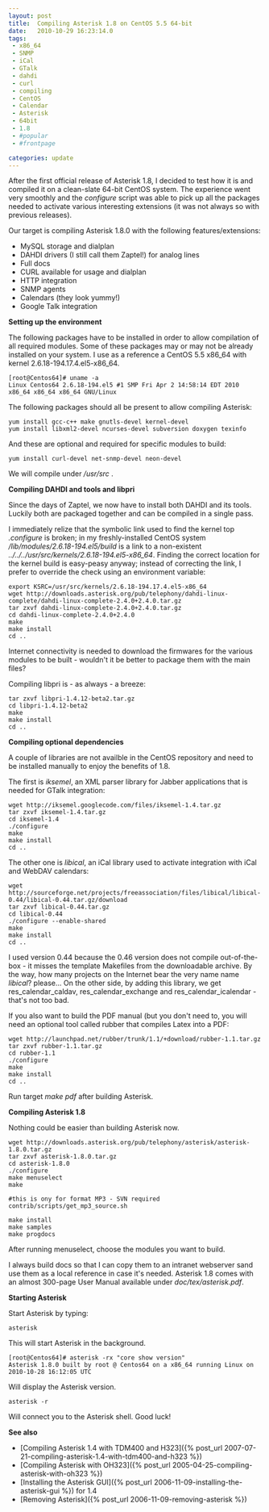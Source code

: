 ```yaml
---
layout: post
title:  Compiling Asterisk 1.8 on CentOS 5.5 64-bit
date:   2010-10-29 16:23:14.0
tags:
 - x86_64
 - SNMP
 - iCal
 - GTalk
 - dahdi
 - curl
 - compiling
 - CentOS
 - Calendar
 - Asterisk
 - 64bit
 - 1.8
 - #popular
 - #frontpage

categories: update
---
```


After the first official release of Asterisk 1.8, I decided to test how it is and compiled it on a clean-slate 64-bit CentOS system. The experience went very smoothly and the *configure* script was able to pick up all the packages needed to activate various interesting extensions (it was not always so with previous releases).

Our target is compiling Asterisk 1.8.0 with the following features/extensions:
 - MySQL storage and dialplan
 - DAHDI drivers (I still call them Zaptel!) for analog lines
 - Full docs
 - CURL available for usage and dialplan
 - HTTP integration
 - SNMP agents
 - Calendars (they look yummy!)
 - Google Talk integration

**Setting up the environment**


The following packages have to be installed in order to allow compilation of all required modules. Some of these packages may or may not be already installed on your system.
I use as a reference a CentOS 5.5 x86_64 with kernel 2.6.18-194.17.4.el5-x86_64.

    
    [root@Centos64]# uname -a
    Linux Centos64 2.6.18-194.el5 #1 SMP Fri Apr 2 14:58:14 EDT 2010 x86_64 x86_64 x86_64 GNU/Linux


The following packages should all be present to allow compiling Asterisk:

    
    yum install gcc-c++ make gnutls-devel kernel-devel
    yum install libxml2-devel ncurses-devel subversion doxygen texinfo


And these are optional and required for specific modules to build:

    
    yum install curl-devel net-snmp-devel neon-devel


We will compile under */usr/src* .

**Compiling DAHDI and tools and libpri**


Since the days of Zaptel, we now have to install both DAHDI and its tools. 
Luckily both are packaged together and can be compiled in a single pass.

I immediately relize that the symbolic link used to find the kernel top *.configure* is broken; in my freshly-installed CentOS system */lib/modules/2.6.18-194.el5/build* is a link 
to a non-existent *../../../usr/src/kernels/2.6.18-194.el5-x86_64*. Finding the correct location for the kernel build is easy-peasy anyway; instead of correcting the link, I
prefer to override the check using an environment variable:

    
    export KSRC=/usr/src/kernels/2.6.18-194.17.4.el5-x86_64
    wget http://downloads.asterisk.org/pub/telephony/dahdi-linux-complete/dahdi-linux-complete-2.4.0+2.4.0.tar.gz
    tar zxvf dahdi-linux-complete-2.4.0+2.4.0.tar.gz
    cd dahdi-linux-complete-2.4.0+2.4.0
    make
    make install
    cd ..


Internet connectivity is needed to download the firmwares for the various modules to be built - wouldn't  it be better to package them with the main files?

Compiling libpri is - as always - a breeze:

    
    tar zxvf libpri-1.4.12-beta2.tar.gz
    cd libpri-1.4.12-beta2
    make
    make install
    cd ..


**Compiling optional dependencies**


A couple of libraries are not availble in the CentOS repository and need to be installed manually to enjoy the benefits of 1.8.

The first is *iksemel*, an XML parser library for Jabber applications that is needed for GTalk integration:

    
    wget http://iksemel.googlecode.com/files/iksemel-1.4.tar.gz
    tar zxvf iksemel-1.4.tar.gz
    cd iksemel-1.4
    ./configure
    make
    make install
    cd ..


The other one is *libical*, an iCal library used to activate integration with iCal and WebDAV calendars:

    
    wget http://sourceforge.net/projects/freeassociation/files/libical/libical-0.44/libical-0.44.tar.gz/download
    tar zxvf libical-0.44.tar.gz
    cd libical-0.44
    ./configure --enable-shared
    make
    make install
    cd ..


I used version 0.44 because the 0.46 version does not compile out-of-the-box - it misses the template Makefiles from the downloadable archive. By the way, how many projects on the Internet bear the very  name name *libical*? please... On the other side, by adding this library, we get res_calendar_caldav,  res_calendar_exchange and res_calendar_icalendar - that's not
too bad.


If you also want to build the PDF manual (but you don't need to, you will need an optional tool called rubber that compiles Latex into a PDF:

    
    wget http://launchpad.net/rubber/trunk/1.1/+download/rubber-1.1.tar.gz
    tar zxvf rubber-1.1.tar.gz
    cd rubber-1.1
    ./configure
    make
    make install
    cd ..

  
Run target *make pdf* after building Asterisk.




**Compiling Asterisk 1.8**


Nothing could be easier than building Asterisk now.

    
    wget http://downloads.asterisk.org/pub/telephony/asterisk/asterisk-1.8.0.tar.gz
    tar zxvf asterisk-1.8.0.tar.gz
    cd asterisk-1.8.0
    ./configure
    make menuselect
    make
    
    #this is ony for format MP3 - SVN required
    contrib/scripts/get_mp3_source.sh
      
    make install
    make samples
    make progdocs


After running menuselect, choose the modules you want to build. 

I always build docs so that I can copy them to an intranet webserver sand use them as a local reference in case it's needed. Asterisk 1.8 comes with an almost 300-page User Manual available under *doc/tex/asterisk.pdf*.

**Starting Asterisk**


Start Asterisk by typing:

    
    asterisk 


This will start Asterisk in the background. 

    
    [root@Centos64]# asterisk -rx "core show version"
    Asterisk 1.8.0 built by root @ Centos64 on a x86_64 running Linux on 2010-10-28 16:12:05 UTC


Will display the Asterisk version.

    
    asterisk -r


Will connect you to the Asterisk shell. Good luck!


**See also**

* [Compiling Asterisk 1.4 with TDM400 and H323]({% post_url 2007-07-21-compiling-asterisk-1.4-with-tdm400-and-h323 %})
* [Compiling Asterisk with OH323]({% post_url 2005-04-25-compiling-asterisk-with-oh323 %})
* [Installing the Asterisk GUI]({% post_url 2006-11-09-installing-the-asterisk-gui %}) for 1.4
* [Removing Asterisk]({% post_url 2006-11-09-removing-asterisk %})
